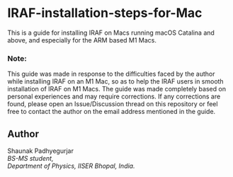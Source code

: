 # IRAF-installation-steps-for-Mac
This is a guide for installing IRAF on Macs running macOS Catalina and above, and especially for the ARM based M1 Macs.

### Note: 
This guide was made in response to the difficulties faced by the author while installing IRAF on an M1 Mac, so as to help the IRAF users in smooth installation of IRAF on M1 Macs. The guide was made completely based on personal experiences and may require corrections. If any corrections are found, please open an Issue/Discussion thread on this repository or feel free to contact the author on the email address mentioned in the guide. 

## Author
Shaunak Padhyegurjar </br>
_BS-MS student,_ </br>
_Department of Physics, IISER Bhopal, India._
